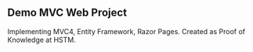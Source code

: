 ## Demo MVC Web Project

Implementing MVC4, Entity Framework, Razor Pages.
Created as Proof of Knowledge at HSTM.
